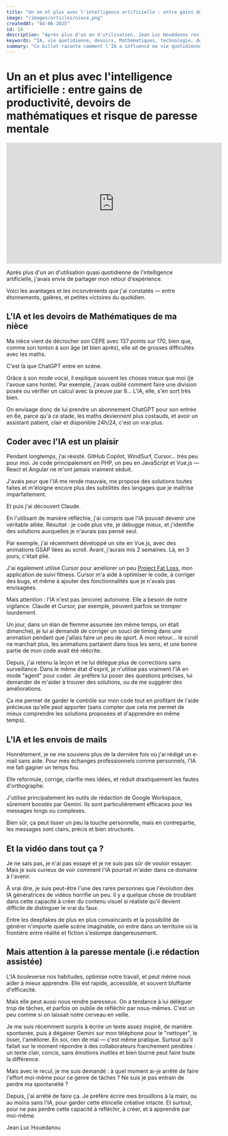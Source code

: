 ```yaml
---
title: "Un an et plus avec l'intelligence artificielle : entre gains de productivité, devoirs de mathématiques et risque de paresse mentale"
image: "/images/articles/niece.png"
createdAt: "04-06-2025"
id: 14
description: "Après plus d'un an d'utilisation, Jean Luc Houédanou revient sur les avantages et les inconvénients dans l'IA, dans sa vie quotidienne, incluant les devoirs de Mathématiques de sa nièce."
keywords: "IA, vie quotidienne, devoirs, Mathématiques, technologie, développement personnel, productivité, assistante IA, Claude 4 Sonnet"
summary: "Ce billet raconte comment l'IA a influencé ma vie quotidienne, y compris les devoirs de Mathématiques de ma nièce."
---
```


# Un an et plus avec l'intelligence artificielle : entre gains de productivité, devoirs de mathématiques et risque de paresse mentale
<iframe width="560" height="315" src="https://www.youtube.com/embed/-NsSPJ8dTfI" title="YouTube video player" frameborder="0" allow="accelerometer; autoplay; clipboard-write; encrypted-media; gyroscope; picture-in-picture; web-share" allowfullscreen></iframe>


Après plus d'un an d'utilisation quasi quotidienne de l'intelligence artificielle, j'avais envie de partager mon retour d'expérience. 

Voici les avantages et les inconvénients que j'ai constatés — entre étonnements, galères, et petites victoires du quotidien.

## L'IA et les devoirs de Mathématiques de ma nièce

Ma nièce vient de décrocher son CEPE avec 137 points sur 170, bien que, comme son tonton à son âge (et bien après), elle ait de grosses difficultés avec les maths.

C'est là que ChatGPT entre en scène.

Grâce à son mode vocal, il explique souvent les choses mieux que moi (je l'avoue sans honte). Par exemple, j'avais oublié comment faire une division posée ou vérifier un calcul avec la preuve par 9… L'IA, elle, s'en sort très bien. 

On envisage donc de lui prendre un abonnement ChatGPT pour son entrée en 6e, parce qu'à ce stade, les maths deviennent plus costauds, et avoir un assistant patient, clair et disponible 24h/24, c'est un vrai plus.

## Coder avec l'IA est un plaisir

Pendant longtemps, j'ai résisté. GitHub Copilot, WindSurf, Cursor… très peu pour moi. Je code principalement en PHP, un peu en JavaScript et Vue.js — React et Angular ne m'ont jamais vraiment séduit. 

J'avais peur que l'IA me rende mauvais, me propose des solutions toutes faites et m'éloigne encore plus des subtilités des langages que je maîtrise imparfaitement.

Et puis j'ai découvert Claude.

En l'utilisant de manière réfléchie, j'ai compris que l'IA pouvait devenir une véritable alliée. Résultat : je code plus vite, je débugge mieux, et j'identifie des solutions auxquelles je n'aurais pas pensé seul.

Par exemple, j'ai récemment développé un site en Vue.js, avec des animations GSAP liées au scroll. Avant, j'aurais mis 2 semaines. Là, en 3 jours, c'était plié. 

J'ai également utilisé Cursor pour améliorer un peu [Project Fat Loss](https://jhouedanou.github.io/projectfatloss/), mon application de suivi fitness. Cursor m'a aidé à optimiser le code, à corriger des bugs, et même à ajouter des fonctionnalités que je n'avais pas envisagées.

Mais attention : l'IA n'est pas (encore) autonome. Elle a besoin de notre vigilance. Claude et Cursor, par exemple, peuvent parfois se tromper lourdement. 

Un jour, dans un élan de flemme assumée (en même temps, on était dimanche), je lui ai demandé de corriger un souci de timing dans une animation pendant que j'allais faire un peu de sport. À mon retour… le scroll ne marchait plus, les animations partaient dans tous les sens, et une bonne partie de mon code avait été réécrite.

Depuis, j'ai retenu la leçon et ne lui délègue plus de corrections sans surveillance. Dans le même état d'esprit, je n'utilise pas vraiment l'IA en mode "agent" pour coder. Je préfère lui poser des questions précises, lui demander de m'aider à trouver des solutions, ou de me suggérer des améliorations. 

Ça me permet de garder le contrôle sur mon code tout en profitant de l'aide précieuse qu'elle peut apporter (sans compter que cela me permet de mieux comprendre les solutions proposées et d'apprendre en même temps).

## L'IA et les envois de mails

Honnêtement, je ne me souviens plus de la dernière fois où j'ai rédigé un e-mail sans aide. Pour mes échanges professionnels comme personnels, l'IA me fait gagner un temps fou. 

Elle reformule, corrige, clarifie mes idées, et réduit drastiquement les fautes d'orthographe.

J'utilise principalement les outils de rédaction de Google Workspace, sûrement boostés par Gemini. Ils sont particulièrement efficaces pour les messages longs ou complexes. 

Bien sûr, ça peut lisser un peu la touche personnelle, mais en contrepartie, les messages sont clairs, précis et bien structurés.

## Et la vidéo dans tout ça ?

Je ne sais pas, je n'ai pas essayé et je ne suis pas sûr de vouloir essayer. Mais je suis curieux de voir comment l'IA pourrait m'aider dans ce domaine à l'avenir.

À vrai dire, je suis peut-être l'une des rares personnes que l'évolution des IA génératrices de vidéos horrifie un peu. Il y a quelque chose de troublant dans cette capacité à créer du contenu visuel si réaliste qu'il devient difficile de distinguer le vrai du faux. 

Entre les deepfakes de plus en plus convaincants et la possibilité de générer n'importe quelle scène imaginable, on entre dans un territoire où la frontière entre réalité et fiction s'estompe dangereusement.

## Mais attention à la paresse mentale (i.e rédaction assistée)

L'IA bouleverse nos habitudes, optimise notre travail, et peut même nous aider à mieux apprendre. Elle est rapide, accessible, et souvent bluffante d'efficacité.

Mais elle peut aussi nous rendre paresseux. On a tendance à lui déléguer trop de tâches, et parfois on oublie de réfléchir par nous-mêmes. C'est un peu comme si on laissait notre cerveau en veille.

Je me suis récemment surpris à écrire un texte assez inspiré, de manière spontanée, puis à dégainer Gemini sur mon téléphone pour le "nettoyer", le lisser, l'améliorer. En soi, rien de mal — c'est même pratique. Surtout qu'il fallait sur le moment répondre à des collaborateurs franchement pénibles : un texte clair, concis, sans émotions inutiles et bien tourné peut faire toute la différence.

Mais avec le recul, je me suis demandé : à quel moment ai-je arrêté de faire l'effort moi-même pour ce genre de tâches ? Ne suis je pas entrain de perdre ma spontanéité ?

Depuis, j'ai arrêté de faire ça. Je préfère écrire mes brouillons à la main, ou au moins sans l'IA, pour garder cette étincelle créative intacte. Et surtout, pour ne pas perdre cette capacité à réfléchir, à créer, et à apprendre par moi-même.

Jean Luc Houédanou